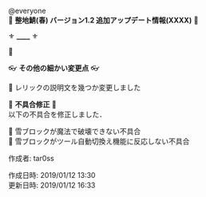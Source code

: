 @everyone   
:cherry_blossom:  **__整地鯖(春) バージョン1.2 追加アップデート情報(XXXX)__** :cherry_blossom:  


:fleur_de_lis: **____** :fleur_de_lis:   

:diamond_shape_with_a_dot_inside: 

:eyeglasses: **__その他の細かい変更点__** :eyeglasses:    

:diamond_shape_with_a_dot_inside: レリックの説明文を幾つか変更しました  

:bow: **__不具合修正__** :bow:   
以下の不具合を修正しました．  

:diamond_shape_with_a_dot_inside: 雪ブロックが魔法で破壊できない不具合  
:diamond_shape_with_a_dot_inside: 雪ブロックがツール自動切換え機能に反応しない不具合  



作成者: tar0ss  

作成日時: 2019/01/12 13:30  
更新日時: 2019/01/12 16:33  